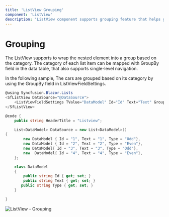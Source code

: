 ```yaml
---
title: 'ListView Grouping'
component: 'ListView'
description: 'ListView component supports grouping feature that helps group the logically related items under a category.'
---
```


# Grouping

The ListView supports to wrap the nested element into a group based on the category. The category of each list item can be mapped with GroupBy field in the data table, that also supports single-level navigation.

In the following sample, The cars are grouped based on its category by using the GroupBy field in ListViewFieldSettings.

```csharp
@using Syncfusion.Blazor.Lists
<SfListView DataSource="@DataSource">
    <ListViewFieldSettings TValue="DataModel" Id="Id" Text="Text" GroupBy="Type"></ListViewFieldSettings>
</SfListView>

@code {
    public string HeaderTitle = "Listview";

    List<DataModel> DataSource = new List<DataModel>()
{
        new DataModel { Id = "1", Text = "1", Type = "Odd"},
        new DataModel { Id = "2", Text = "2", Type = "Even"},
        new DataModel{ Id = "3", Text = "3", Type = "Odd"},
        new  DataModel{ Id = "4", Text = "4", Type = "Even"},
    };

    class DataModel
    {
        public string Id { get; set; }
        public string Text { get; set; }
       public string Type { get; set; }
    }

}

```

![ListView - Grouping](./images/list/grouping-simple.png)
